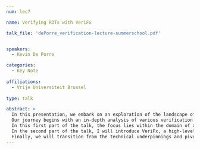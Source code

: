 ```yaml
---
num: lec7

name: Verifying RDTs with VeriFx

talk_file: 'dePorre_verification-lecture-summerschool.pdf'


speakers:
  - Kevin De Porre

categories:
  - Key Note
  
affiliations:
  - Vrije Universiteit Brussel
  
type: talk

abstract: > 
  In this presentation, we embark on an exploration of the landscape of software verification, with a particular emphasis on its application in the domain of distributed programs, especially, on replicated data types.
  Our journey begins with an in-depth analysis of various verification strategies, spanning the spectrum from traditional paper-based proofs to fully mechanized proofs. Within the realm of mechanized proofs, we categorize the techniques into three distinct classes: interactive, auto-active, and automated verification strategies, offering a brief overview of each.
  In this first part of the talk, the focus lies within the domain of automated verification strategies, where we delve into the potent capabilities of SMT (Satisfiability Modulo Theories) solving. We elucidate how harnessing SMT solvers can transform software verification into an automated and efficient process for certain types of programs.
  In the second part of the talk, I will introduce VeriFx, a high-level functional object-oriented programming language specially designed to empower developers with automated verification features. We will dive deep into the language design of VeriFx, especially its functional collections, to understand how it leverages the Z3 SMT solver to enable automated verification without sacrificing on expressiveness.
  Finally, we will transition from the technical underpinnings and pivot our focus to the programmer’s perspective. I will guide you through the process of implementing and verifying conflict-free replicated data types (CRDTs) using VeriFx, offering a hands-on glimpse into the application of automated verification techniques. By the end of this talk, you will have a deeper understanding of the tools and strategies available for ensuring the correctness and reliability of distributed software.
---
```

